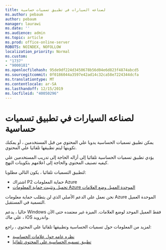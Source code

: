 ```yaml
---
title: لصناعه السيارات في تطبيق تسميات حساسية
ms.author: pebaum
author: pebaum
manager: laurawi
ms.date: ''
ms.audience: admin
ms.topic: article
ms.prod: office-online-server
ROBOTS: NOINDEX, NOFOLLOW
localization_priority: Normal
ms.custom:
- "1737"
- "9000181"
ms.openlocfilehash: 95de9df224d3450678b56d04e6d823f4874abcd5
ms.sourcegitcommit: 0f0186044a3597e42ad14c32ca58e7224344dcfa
ms.translationtype: MT
ms.contentlocale: ar-SA
ms.lasthandoff: 12/15/2019
ms.locfileid: "40050296"
---
```

# <a name="auto-apply-sensitivity-labels"></a>لصناعه السيارات في تطبيق تسميات حساسية

يمكن تطبيق تسميات الحساسية يدويا علي المحتوي من قبل المستخدمين ، أو يمكنك تكوينها ليتم تطبيقها تلقائيا علي المحتوي.

يؤدي تطبيق تسميات الحساسية تلقائيا إلى أزاله الحاجة إلى تدريب المستخدمين علي كيفيه تصنيف المحتوي والحاجة إلى اعلامهم بتكوينات النهج.

لتطبيق التسميات تلقائيا ، يكون التالي مطلوبا:

- اشتراك P2 حماية المعلومات Azure
- [تحميل وتثبيت حماية المعلومات Azure الموحدة العميل وضع العلامات](https://docs.microsoft.com/azure/information-protection/rms-client/install-unifiedlabelingclient-app)

نحن نعمل علي الدعم الأصلي الذي لن يتطلب حماية معلومات Azure الموحدة العميل التسمية في المستقبل.

حاليا ، يدعم Windows فقط العميل الموحد لوضع العلامات.  الميزة غير معتمده حتى الآن علي ماك ، iOS واندرويد.

لمزيد من المعلومات حول تسميات الحساسية وتطبيقها تلقائيا علي المحتوي ، راجع:

- [نظره عامه حول علامات الحساسية](https://docs.microsoft.com/office365/securitycompliance/sensitivity-labels)
- [تطبيق تسميه الحساسية علي المحتوي تلقائيا](https://docs.microsoft.com/office365/securitycompliance/apply_sensitivity_label_automatically)